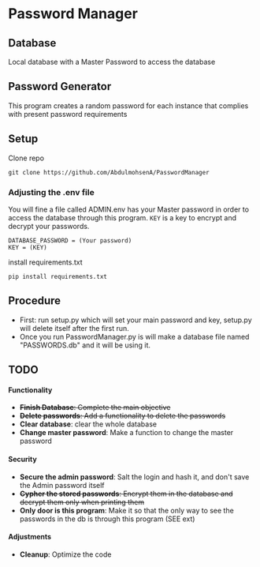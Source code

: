 # Password Manager

## Database
Local database with a Master Password to access the database

## Password Generator
This program creates a random password for each instance that complies with present password requirements

## Setup
Clone repo
```
git clone https://github.com/AbdulmohsenA/PasswordManager
```

### Adjusting the .env file
You will fine a file called ADMIN.env has your Master password in order to access the database through this program.
`KEY` is a key to encrypt and decrypt your passwords.
```
DATABASE_PASSWORD = (Your password)
KEY = (KEY)
```

install requirements.txt
```
pip install requirements.txt
```

## Procedure
- First: run setup.py which will set your main password and key, setup.py will delete itself after the first run.
- Once you run PasswordManager.py is will make a database file named "PASSWORDS.db" and it will be using it.

## TODO
#### Functionality
- ~~**Finish Database**: Complete the main objective~~
- ~~**Delete passwords**: Add a functionality to delete the passwords~~
- **Clear database**: clear the whole database
- **Change master password**: Make a function to change the master password

#### Security
- **Secure the admin password**: Salt the login and hash it, and don't save the Admin password itself
- ~~**Cypher the stored passwords**: Encrypt them in the database and decrypt them only when printing them~~
- **Only door is this program**: Make it so that the only way to see the passwords in the db is through this program (SEE ext)

#### Adjustments
- **Cleanup**: Optimize the code
